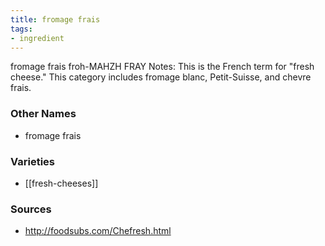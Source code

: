 ```yaml
---
title: fromage frais
tags:
- ingredient
---
```

fromage frais froh-MAHZH FRAY Notes: This is the French term for "fresh cheese." This category includes fromage blanc, Petit-Suisse, and chevre frais.

### Other Names

* fromage frais

### Varieties

* [[fresh-cheeses]]

### Sources
* http://foodsubs.com/Chefresh.html
